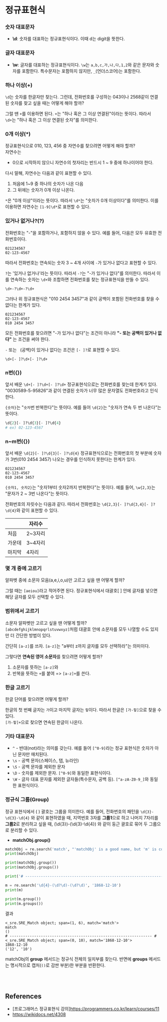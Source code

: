 # 정규표현식
### 숫자 대표문자
* **\d**: 숫자를 대표하는 정규표현식이다. 이때 d는 digit을 뜻한다.

### 글자 대표문자
* **\w**: 글자를 대표하는 정규표현식이다. `\w`는 `a,b,c,가,나,다,1,2`와 같은 문자와 숫자를 포함한다. 특수문자는 포함하지 않지만, `_`(언더스코어)는 포함한다.

### 하나 이상(+)
`\d`는 숫자를 한글자만 찾는다. 그런데, 전화번호를 구성하는 043이나 2568같이 연결된 숫자를 찾고 싶을 때는 어떻게 해야 할까?

그럴 땐 `+`를 이용하면 된다. `+`는 "하나 혹은 그 이상 연결된"이라는 뜻이다. 따라서 `\d+`는 "하나 혹은 그 이상 연결된 숫자"를 의미한다.

### 0개 이상(\*)
정규표현식으로 010, 123, 456 중 자연수를 찾으려면 어떻게 해야 할까? <br>
자연수는
* 0으로 시작하지 않으니 자연수의 첫자리는 반드시 1 ~ 9 중에 하나이어야 한다.

다시 말해, 자연수는 다음과 같이 표현할 수 있다.
1. 처음에 1~9 중 하나의 숫자가 나온 다음
2. 그 뒤에는 숫자가 0개 이상 나온다.

`*`은 "0개 이상"이라는 뜻이다. 따라서 `\d*`는 "숫자가 0개 이상이다"를 의미한다. 이를 이용하면 자연수는 `[1-9]\d*`로 표현할 수 있다.

### 있거나 없거나?(?)
전화번호는 "-"을 포함하거나, 포함하지 않을 수 있다. 예를 들어, 다음은 모두 유효한 전화번호이다.
```
021234567
02-123-4567
```
따라서 전화번호는 연속되는 숫자 3 ~ 4개 사이에 `-`가 있거나 없다고 표현할 수 있다.

`?`는 '있거나 없거나'라는 뜻이다. 따라서 `-?`는 "-가 있거나 없다"를 의미한다. 따라서 이를 연속하는 숫자는 `\d+`와 조합하면 전화번호를 찾는 정규표현식을 만들 수 있다.
```
\d+-?\d+-?\d+
```
그러나 위 정규표현식은 "010 2454 3457"과 같이 공백이 포함된 전화번호를 찾을 수 없다는 한계가 있다.
```
021234567
02-123-4567
010 2454 3457
```
모든 전화번호를 찾으려면 "-가 있거나 없다"는 조건이 아니라 **"- 또는 공백이 있거나 없다"** 는 조건을 써야 한다.

`-` 또는 ` `(공백)이 있거나 없다는 조건은 `[- ]?`로 표현할 수 있다.
```
\d+[- ]?\d+[- ]?\d+
```

### n번({})
앞서 배운 `\d+[- ]?\d+[- ]?\d+` 정규표현식으로는 전화번호를 찾는데 한계가 있다. "0030589-5-95826"과 같이 연결된 숫자가 너무 많은 문자열도 전화번호라고 인식한다.

`{숫자}`는 "`숫자`번 반복한다"는 뜻이다. 예를 들어 `\d{2}`는 "숫자가 연속 두 번 나온다"는 뜻이다.
```python
\d{2}[- ]?\d{3}[- ]?\d{4}
# ex) 02-123-4567
```

### n~m번({})
앞서 배운 `\d{2}[- ]?\d{3}[- ]?\d{4}` 정규표현식으로는 전화번호의 첫 부분에 숫자가 3번(010 2454 3457) 나오는 경우를 인식하지 못한다는 한계가 있다. 
```
021234567
02-123-4567
010 2454 3457
```
`{숫자1, 숫자2}`는 "숫자1부터 숫자2까지 반복한다"는 뜻이다. 예를 들어, `\w{2,3}`는 "문자가 2 ~ 3번 나온다"는 뜻이다.

전화번호의 자릿수는 다음과 같다. 따라서 전화번호는 `\d{2,3}[- ]?\d{3,4}[- ]?\d{4}`와 같이 표현할 수 있다.

　|자리수
---|---
처음|2~3자리
가운데|3~4자리
마지막|4자리

### 몇 개 중에 고르기
알파벳 중에 소문자 모음(a,e,i,o,u)만 고르고 싶을 땐 어떻게 할까?

그럴 때는 `[aeiou]`라고 적어주면 된다. 정규표현식에서 대괄호[ ] 안에 글자를 넣으면 해당 글자를 모두 선택할 수 있다.

### 범위에서 고르기
소문자 알파벳만 고르고 싶을 땐 어떻게 할까?<br>
`[abcdefghijklmnopqrlstuvwxyz]`처럼 대괄호 안에 소문자를 모두 나열할 수도 있지만 더 간단한 방법이 있다.

간단히 `[a-z]`를 쓰자. `[a-z]`는 "a부터 z까지 글자를 모두 선택하라"는 의미이다.

그렇다면 **연속된 영어 소문자**를 찾으려면 어떻게 할까?
1. 소문자를 뜻하는 `[a-z]`와
2. 반복을 뜻하는 `+`를 붙여 => `[a-z]+`를 쓴다.

### 한글 고르기
한글 단어를 찾으려면 어떻게 할까?

한글의 첫 번째 글자는 `가`이고 마지막 글자는 `힣`이다. 따라서 한글은 `[가-힣]`으로 찾을 수 있다.<br>
`[가-힣]+`으로 찾으면 연속된 한글이 나온다.

### 기타 대표문자
* `^` - 반대(not)라는 의미를 갖는다. 예를 들어 `[^0-9]`라는 정규 표현식은 숫자가 아닌 문자만 매치된다.
* `\s` - 공백 문자(스페이스, 탭, 뉴라인)
* `\S` - 공백 문자를 제외한 문자
* `\D` - 숫자를 제외한 문자. `[^0-9]`와 동일한 표현식이다.
* `\W` - 글자 대표 문자를 제외한 글자들(특수문자, 공백 등). `[^a-zA-Z0-9_]`와 동일한 표현식이다.

### 정규식 그룹(Group)
정규 표현식에서 ( ) 괄호는 그룹을 의미한다. 예를 들어, 전화번호의 패턴을 `\d{3}-\d{3}-\d{4}` 와 같이 표현하였을 때, 지역번호 3자를 **그룹1**으로 하고 나머지 7자리를 **그룹2**로 분리하고 싶을 때, (\d{3})-(\d{3}-\d{4}) 와 같이 둥근 괄호로 묶어 두 그룹으로 분리할 수 있다.

* **matchObj.group()**
```python
matchObj = re.search('match', "'matchObj' is a good name, but 'm' is convenient.")
print(matchObj)

print(matchObj.group())
print(matchObj.groups())

print('# ---------------------------------------------------------------- #')

m = re.search('\d{4}-(\d?\d)-(\d?\d)', '1868-12-10')
print(m)

print(m.group())
print(m.groups())
```
결과
```
<_sre.SRE_Match object; span=(1, 6), match='match'>
match
()
# ---------------------------------------------------------------- #
<_sre.SRE_Match object; span=(0, 10), match='1868-12-10'>
1868-12-10
('12', '10')
```
matchObj의 **group** 메서드는 정규식 전체의 일치부를 찾는다. 반면에 **groups** 메서드는 명시적으로 캡처(`()`로 감싼 부분)한 부분을 반환한다.



<br><br>

## References
* [프로그래머스 정규표현식 강의]https://programmers.co.kr/learn/courses/11
* https://wikidocs.net/4308















